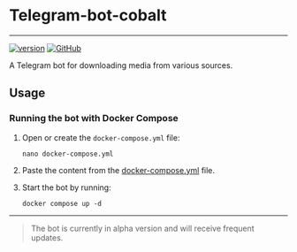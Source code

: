 # Telegram-bot-cobalt

---
[![version](https://img.shields.io/badge/Version-0.1.0-red?style=flat&logo=github&logoColor=white)]()
[![GitHub](https://img.shields.io/badge/Used-Cobalt%20API-blue?style=flat&logo=github&logoColor=white)](https://github.com/imputnet/cobalt)

A Telegram bot for downloading media from various sources.

## Usage

### Running the bot with Docker Compose

1. Open or create the `docker-compose.yml` file:

    ```
    nano docker-compose.yml
    ```

2. Paste the content from the [docker-compose.yml](https://gitlab.com/Kovalssky/telegram-bot-cobalt/-/raw/master/docker_compose.yml) file.

3. Start the bot by running:

    ```
    docker compose up -d
    ```
---
> The bot is currently in alpha version and will receive frequent updates.
